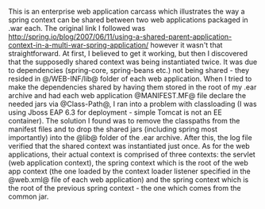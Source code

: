 This is an enterprise web application carcass which illustrates the way a spring context can be shared between two web applications packaged in .war each. The original link I followed was http://spring.io/blog/2007/06/11/using-a-shared-parent-application-context-in-a-multi-war-spring-application/ however it wasn't that straightforward. At first, I believed to get it working, but then I discovered that the supposedly shared context was being instantiated twice. It was due to dependencies (spring-core, spring-beans etc.) not being shared - they resided in @/WEB-INF/lib@ folder of each web application. When I tried to make the dependencies shared by having them stored in the root of my .ear archive and had each web application @MANIFEST.MF@ file declare the needed jars via @Class-Path@, I ran into a problem with classloading (I was using Jboss EAP 6.3 for deployment - simple Tomcat is not an EE container). The solution I found was to remove the classpaths from the manifest files and to drop the shared jars (including spring most importantly) into the @lib@ folder of the .ear archive. After this, the log file verified that the shared context was instantiated just once.
As for the web applications, their actual context is comprised of three contexts: the servlet (web application context), the spring context which is the root of the web app context (the one loaded by the context loader listener specified in the @web.xml@ file of each web application) and the spring context which is the root of the previous spring context - the one which comes from the common jar.
